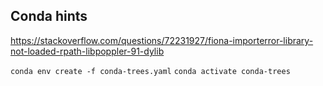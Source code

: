 ## Conda hints

https://stackoverflow.com/questions/72231927/fiona-importerror-library-not-loaded-rpath-libpoppler-91-dylib

`conda env create -f conda-trees.yaml`
`conda activate conda-trees`
